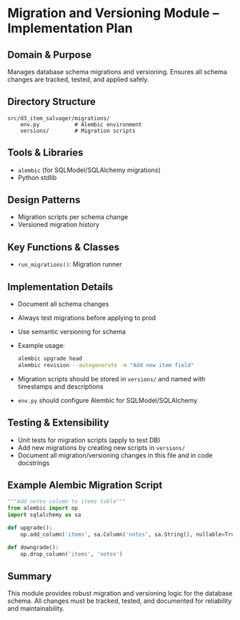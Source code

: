 # Migration and Versioning Module – Implementation Plan

## Domain & Purpose

Manages database schema migrations and versioning. Ensures all schema changes are tracked, tested, and applied safely.

## Directory Structure

```directory
src/d3_item_salvager/migrations/
    env.py           # Alembic environment
    versions/        # Migration scripts
```

## Tools & Libraries

- `alembic` (for SQLModel/SQLAlchemy migrations)
- Python stdlib

## Design Patterns

- Migration scripts per schema change
- Versioned migration history

## Key Functions & Classes

- `run_migrations()`: Migration runner

## Implementation Details

- Document all schema changes
- Always test migrations before applying to prod
- Use semantic versioning for schema
- Example usage:

  ```bash
  alembic upgrade head
  alembic revision --autogenerate -m "Add new item field"
  ```

- Migration scripts should be stored in `versions/` and named with timestamps and descriptions
- `env.py` should configure Alembic for SQLModel/SQLAlchemy

## Testing & Extensibility

- Unit tests for migration scripts (apply to test DB)
- Add new migrations by creating new scripts in `versions/`
- Document all migration/versioning changes in this file and in code docstrings

## Example Alembic Migration Script

```python
"""Add notes column to items table"""
from alembic import op
import sqlalchemy as sa

def upgrade():
    op.add_column('items', sa.Column('notes', sa.String(), nullable=True))

def downgrade():
    op.drop_column('items', 'notes')
```

## Summary

This module provides robust migration and versioning logic for the database schema. All changes must be tracked, tested, and documented for reliability and maintainability.
